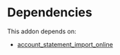 # Dependencies

This addon depends on:

- [account_statement_import_online](https://github.com/bringout/oca-financial-bank)

